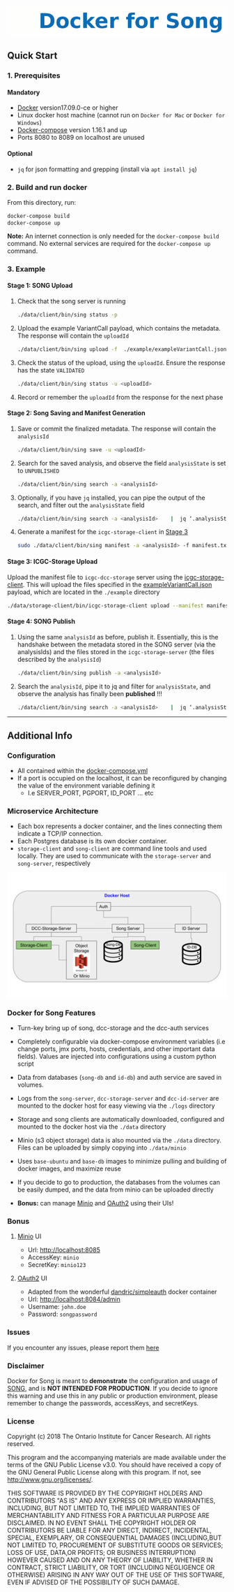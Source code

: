 
![image](song-logo.gif)

## Quick Start
### 1. Prerequisites
#### Mandatory
* [Docker](https://docs.docker.com/install/linux/docker-ce/ubuntu/) version17.09.0-ce or higher
* Linux docker host machine (cannot run on `Docker for Mac` or `Docker for Windows`)
* [Docker-compose](https://docs.docker.com/compose/install/#install-compose) version 1.16.1 and up
* Ports 8080 to 8089 on localhost are unused

#### Optional
* `jq` for json formatting and grepping (install via `apt install jq`)


### 2. Build and run docker
From this directory, run:

```
docker-compose build
docker-compose up
```

**Note:** An internet connection is only needed for the `docker-compose build` command. No external services are required for the `docker-compose up` command.

### 3. Example
#### Stage 1: SONG Upload

1. Check that the song server is running
    
    ```bash
    ./data/client/bin/sing status -p
    ```

2. Upload the example VariantCall payload, which contains the metadata. The response will contain the `uploadId`

    ```bash
    ./data/client/bin/sing upload -f  ./example/exampleVariantCall.json
    ```

3. Check the status of the upload, using the `uploadId`. Ensure the response has the state `VALIDATED`
    ```bash
    ./data/client/bin/sing status -u <uploadId>
    ```

4. Record or remember the `uploadId` from the response for the next phase

#### Stage 2: Song Saving and Manifest Generation
1. Save or commit the finalized metadata. The response will contain the `analysisId`
    ```bash
    ./data/client/bin/sing save -u <uploadId>
    ```

2. Search for the saved analysis, and observe the field `analysisState` is set to `UNPUBLISHED`
    ```bash
    ./data/client/bin/sing search -a <analysisId>
    ```

3. Optionally, if you have `jq` installed, you can pipe the output of the search, and filter out the `analysisState` field
    ```bash
    ./data/client/bin/sing search -a <analysisId>    |  jq ‘.analysisState’
    ```

4. Generate a manifest for the `icgc-storage-client` in [Stage 3](#stage-3-icgc-storage-upload)
    ```bash
    sudo ./data/client/bin/sing manifest -a <analysisId> -f manifest.txt
    ```

#### Stage 3: ICGC-Storage Upload 
Upload the manifest file to `icgc-dcc-storage` server using the [icgc-storage-client](http://docs.icgc.org/software/binaries/#storage-client). This will upload the files specified in the [exampleVariantCall.json](https://github.com/overture-stack/SONG/blob/develop/docker/example/exampleVariantCall.json) payload, which are located in the `./example` directory
```bash
./data/storage-client/bin/icgc-storage-client upload --manifest manifest.txt
```

#### Stage 4: SONG Publish

1. Using the same `analysisId` as before, publish it. Essentially, this is the handshake between the metadata stored in the SONG server (via the analysisIds) and the files stored in the `icgc-storage-server` (the files described by the `analysisId`)
    ```bash
    ./data/client/bin/sing publish -a <analysisId>
    ```

2. Search the `analysisId`, pipe it to jq and filter for `analysisState`, and observe the analysis has finally been **published** \!\!\!
    ```bash
    ./data/client/bin/sing search -a <analysisId>    |  jq ‘.analysisState’
    ```

---

## Additional Info

### Configuration
* All contained within the [docker-compose.yml](https://github.com/overture-stack/SONG/blob/develop/docker/docker-compose.yml)
* If a port is occupied on the localhost, it can be reconfigured by changing the value of the environment variable defining it
    * I.e SERVER_PORT, PGPORT, ID_PORT ... etc

### Microservice Architecture
* Each box represents a docker container, and the lines connecting them indicate a TCP/IP connection.
* Each Postgres database is its own docker container.
* `storage-client` and `song-client` are command line tools and used locally. They are used to communicate with the `storage-server` and `song-server`, respectively

![image](song-docker-service-architecture.svg)

### Docker for Song Features
* Turn-key bring up of song, dcc-storage and the dcc-auth services
  
  
* Completely configurable via docker-compose environment variables (i.e change ports, jmx ports, hosts, credentials, and other important data fields). Values are injected into configurations using a custom python script
  
  
* Data from databases (`song-db` and `id-db`) and auth service are saved in volumes.
  
  
* Logs from the `song-server`, `dcc-storage-server` and `dcc-id-server` are mounted to the docker host for easy viewing via the `./logs` directory
  
  
* Storage and song clients are automatically downloaded, configured and mounted to the docker host via the `./data` directory

* Minio (s3 object storage) data is also mounted via the `./data` directory. Files can be uploaded by simply copying into `./data/minio`


* Uses `base-ubuntu` and `base-db` images to minimize pulling and building of docker images, and maximize reuse


* If you decide to go to production, the databases from the volumes can be easily dumped, and the data from minio can be uploaded directly


* **Bonus:** can manage [Minio](https://www.minio.io/) and [OAuth2](https://django-oauth-toolkit.readthedocs.io/en/latest/) using their UIs\!

### Bonus
1. [Minio](https://www.minio.io/) UI
    * Url: [http://localhost:8085](http://localhost:8085)
    * AccessKey: `minio`
    * SecretKey: `minio123`

2. [OAuth2](https://django-oauth-toolkit.readthedocs.io/en/latest/) UI
    * Adapted from the wonderful [dandric/simpleauth](https://github.com/andricDu/SimpleAuth) docker container
    * Url: [http://localhost:8084/admin](http://localhost:8084/admin)
    * Username: `john.doe`
    * Password: `songpassword`

### Issues
If you encounter any issues, please report them [here](https://github.com/overture-stack/SONG/issues)

### Disclaimer
Docker for Song is meant to **demonstrate** the configuration and usage of [SONG](https://github.com/overture-stack/SONG), and is **NOT INTENDED FOR PRODUCTION**. If you decide to ignore this warning and use this in any public or production environment, please remember to change the passwords, accessKeys, and secretKeys. 

### License

Copyright (c) 2018 The Ontario Institute for Cancer Research. All rights
reserved.

This program and the accompanying materials are made available under the
terms of the GNU Public License v3.0. You should have received a copy of
the GNU General Public License along with
this program. If not, see <http://www.gnu.org/licenses/>.

THIS SOFTWARE IS PROVIDED BY THE COPYRIGHT HOLDERS AND CONTRIBUTORS "AS IS"
AND ANY EXPRESS OR IMPLIED WARRANTIES, INCLUDING, BUT NOT LIMITED TO, THE
IMPLIED WARRANTIES OF MERCHANTABILITY AND FITNESS FOR A PARTICULAR PURPOSE
ARE DISCLAIMED. IN NO EVENT SHALL THE COPYRIGHT HOLDER OR CONTRIBUTORS BE
LIABLE FOR ANY DIRECT, INDIRECT, INCIDENTAL, SPECIAL, EXEMPLARY, OR
CONSEQUENTIAL DAMAGES (INCLUDING,BUT NOT LIMITED TO, PROCUREMENT OF
SUBSTITUTE GOODS OR SERVICES; LOSS OF USE, DATA,OR PROFITS; OR BUSINESS
INTERRUPTION) HOWEVER CAUSED AND ON ANY THEORY OF LIABILITY, WHETHER
IN CONTRACT, STRICT LIABILITY, OR TORT (INCLUDING NEGLIGENCE OR OTHERWISE)
ARISING IN ANY WAY OUT OF THE USE OF THIS SOFTWARE, EVEN IF ADVISED OF THE
POSSIBILITY OF SUCH DAMAGE.
